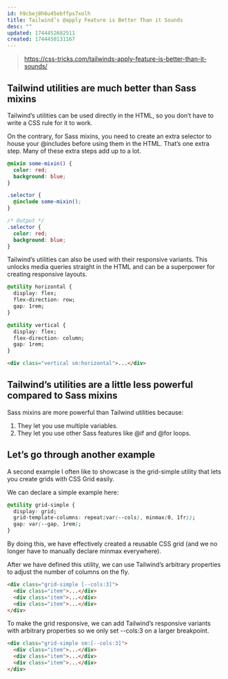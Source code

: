 ```yaml
---
id: h9cbej0h6u45ebffps7xolh
title: Tailwind’s @apply Feature is Better Than it Sounds
desc: ""
updated: 1744452682511
created: 1744450131167
---
```


> https://css-tricks.com/tailwinds-apply-feature-is-better-than-it-sounds/

## Tailwind utilities are much better than Sass mixins

Tailwind’s utilities can be used directly in the HTML, so you don’t have to write a CSS rule for it to work.

On the contrary, for Sass mixins, you need to create an extra selector to house your @includes before using them in the HTML. That’s one extra step. Many of these extra steps add up to a lot.

```scss
@mixin some-mixin() {
  color: red;
  background: blue;
}

.selector {
  @include some-mixin();
}

/* Output */
.selector {
  color: red;
  background: blue;
}
```

Tailwind’s utilities can also be used with their responsive variants. This unlocks media queries straight in the HTML and can be a superpower for creating responsive layouts.

```css
@utility horizontal {
  display: flex;
  flex-direction: row;
  gap: 1rem;
}

@utility vertical {
  display: flex;
  flex-direction: column;
  gap: 1rem;
}
```

```html
<div class="vertical sm:horizontal">...</div>
```

## Tailwind’s utilities are a little less powerful compared to Sass mixins

Sass mixins are more powerful than Tailwind utilities because:

1. They let you use multiple variables.
2. They let you use other Sass features like @if and @for loops.

## Let’s go through another example

A second example I often like to showcase is the grid-simple utility that lets you create grids with CSS Grid easily.

We can declare a simple example here:

```css
@utility grid-simple {
  display: grid;
  grid-template-columns: repeat(var(--cols), minmax(0, 1fr));
  gap: var(--gap, 1rem);
}
```

By doing this, we have effectively created a reusable CSS grid (and we no longer have to manually declare minmax everywhere).

After we have defined this utility, we can use Tailwind’s arbitrary properties to adjust the number of columns on the fly.

```html
<div class="grid-simple [--cols:3]">
  <div class="item">...</div>
  <div class="item">...</div>
  <div class="item">...</div>
</div>
```

To make the grid responsive, we can add Tailwind’s responsive variants with arbitrary properties so we only set --cols:3 on a larger breakpoint.

```html
<div class="grid-simple sm:[--cols:3]">
  <div class="item">...</div>
  <div class="item">...</div>
  <div class="item">...</div>
</div>
```
